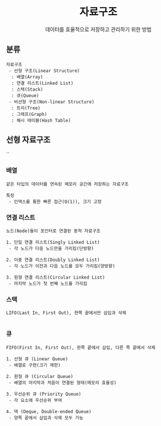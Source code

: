 <div align="center">

# **자료구조**
  
데이터를 효율적으로 저장하고 관리하기 위한 방법

</div>

## 분류

```
자료구조
 - 선형 구조(Linear Structure)
  : 배열(Array)
  : 연결 리스트(Linked List)
  : 스택(Stack)
  : 큐(Queue)
 - 비선형 구조(Non-linear Structure)
  : 트리(Tree)
  : 그래프(Graph)
  : 해시 테이블(Hash Table)
```

## 선형 자료구조

``

### 배열

`같은 타입의 데이터를 연속된 메모리 공간에 저장하는 자료구조`

```
특징
 - 인덱스를 통한 빠른 접근(O(1)), 크기 고정
```

### 연결 리스트

`노드(Node)들이 포인터로 연결된 동적 자료구조`

```
1. 단일 연결 리스트(Singly Linked List)
 - 각 노드가 다음 노드만을 가리킴(단방향)

2. 이중 연결 리스트(Doubly Linked List)
 - 각 노드가 이전과 다음 노드를 모두 가리킴(양방향)

3. 원형 연결 리스트(Circular Linked List)
 - 마지막 노드가 첫 번째 노드를 가리킴
```

### 스택
`LIFO(Last In, First Out), 한쪽 끝에서만 삽입과 삭제`

```
```

### 큐

`FIFO(First In, First Out), 한쪽 끝에서 삽입, 다른 쪽 끝에서 삭제`

```
1. 선형 큐 (Linear Queue)
 - 배열로 구현(크기 제한)

2. 원형 큐 (Circular Queue)
 - 배열의 마지막과 처음이 연결된 형태(메모리 효율성)

3. 우선순위 큐 (Priority Queue)
 - 각 요소에 우선순위 부여

4. 덱 (Deque, Double-ended Queue)
 - 양쪽 끝에서 삽입과 삭제 모두 가능
```
